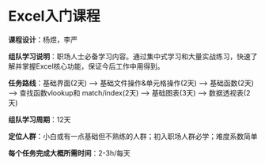 # Excel入门课程

**课程设计**：杨煜，李严

**组队学习说明**：职场人士必备学习内容。通过集中式学习和大量实战练习，快速了解并掌握Excel核心功能，保证今后工作中用得到。

**任务路线**：基础界面(2天) --> 基础文件操作&单元格操作(2天) --> 基础函数(2天) --> 查找函数vlookup和 match/index(2天) --> 基础图表(3天) --> 数据透视表(2天)

**组队学习周期**：12天

**定位人群**：小白或有一点基础但不熟练的人群；初入职场人群必学；难度系数简单

**每个任务完成大概所需时间**：2-3h/每天

